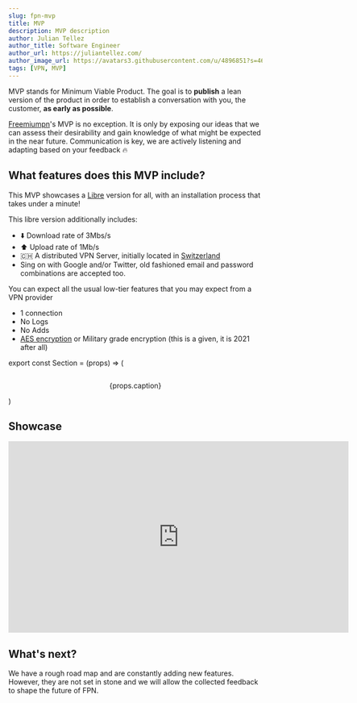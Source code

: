 ```yaml
---
slug: fpn-mvp
title: MVP
description: MVP description
author: Julian Tellez
author_title: Software Engineer
author_url: https://juliantellez.com/
author_image_url: https://avatars3.githubusercontent.com/u/4896851?s=460&u=dbdb682f65762bc117c0b6b330a6942798d80205&v=4
tags: [VPN, MVP]
---
```


MVP stands for Minimum Viable Product. The goal is to **publish** a lean version of the product in order to establish a conversation with you, the customer, **as early as possible**.

[Freemiumpn](https://freemiumpn.com)'s MVP is no exception. It is only by exposing our ideas that we can assess their desirability and gain knowledge of what might be expected in the near future. Communication is key, we are actively listening and adapting based on your feedback 🔥 

<!--truncate-->

## What features does this MVP include?

This MVP showcases a [Libre](https://en.wikipedia.org/wiki/Free_software) version for all, with an installation process that takes under a minute!

<Section
    img={{
        src: "https://media.giphy.com/media/CggoHW4h87Ktq/giphy.gif",
        alt: "really?"
    }}
    caption="From giphy.com"
/>

This libre version additionally includes:
 - ⬇️ Download rate of 3Mbs/s
 - ⬆️ Upload rate of 1Mb/s
 - 🇨🇭 A distributed VPN Server, initially located in [Switzerland](https://en.wikipedia.org/wiki/Switzerland) 
 - Sing on with Google and/or Twitter, old fashioned email and password combinations are accepted too.

You can expect all the usual low-tier features that you may expect from a VPN provider
- 1 connection
- No Logs
- No Adds
- [AES encryption](https://en.wikipedia.org/wiki/Advanced_Encryption_Standard) or Military grade encryption (this is a given, it is 2021 after all)


export const Section = (props) => (
<section align="center">
  <img
    width="300"
    {...props.img}
    />
  <p align="center" style={
      {
          fontSize: "10px",
          color: "gray"
      }
  }>
    {props.caption}
  </p>
</section>
)

## Showcase

<iframe width="675" height="380" src="https://www.youtube.com/embed/WA5opJh7ZZ0" frameborder="0" allow="accelerometer; autoplay; encrypted-media; gyroscope; picture-in-picture" allowfullscreen></iframe>

## What's next?

We have a rough road map and are constantly adding new features. However, they are not set in stone and we will allow the collected feedback to shape the future of FPN.
